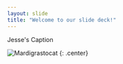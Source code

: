 ```yaml
---
layout: slide
title: "Welcome to our slide deck!"
---
```


Jesse's Caption

![Mardigrastocat](https://octodex.github.com/images/Mardigrastocat.png)
{: .center}
